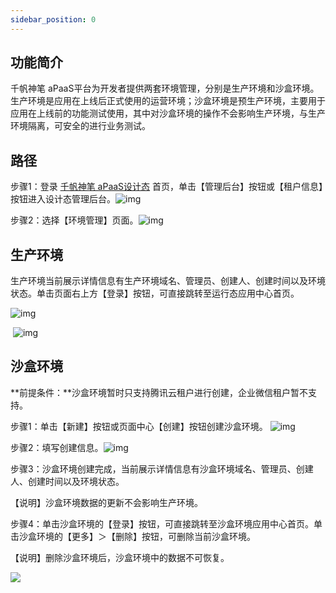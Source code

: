 ```yaml
---
sidebar_position: 0
---
```


## **功能简介**

千帆神笔 aPaaS平台为开发者提供两套环境管理，分别是生产环境和沙盒环境。生产环境是应用在上线后正式使用的运营环境；沙盒环境是预生产环境，主要用于应用在上线前的功能测试使用，其中对沙盒环境的操作不会影响生产环境，与生产环境隔离，可安全的进行业务测试。

## **路径**

步骤1：登录 [千帆神笔 aPaaS设计态](https://apaas.cloud.tencent.com/) 首页，单击【管理后台】按钮或【租户信息】按钮进入设计态管理后台。![img](https://qcloudimg.tencent-cloud.cn/raw/8be7e6ee08fc5048d6b9cb24a0256269.jpg)        

步骤2：选择【环境管理】页面。![img](https://main.qcloudimg.com/raw/926fe86bb7750968fdcc49118e341468.png)        

## **生产环境**

生产环境当前展示详情信息有生产环境域名、管理员、创建人、创建时间以及环境状态。单击页面右上方【登录】按钮，可直接跳转至运行态应用中心首页。

![img](https://main.qcloudimg.com/raw/9df314f83b22c237fa3e8beddafe6da4.png)        

​                 ![img](https://qcloudimg.tencent-cloud.cn/raw/2932d59932e825c08fed5f35559f59bd.jpg)        

## **沙盒环境**
**前提条件：**沙盒环境暂时只支持腾讯云租户进行创建，企业微信租户暂不支持。

步骤1：单击【新建】按钮或页面中心【创建】按钮创建沙盒环境。                 ![img](https://main.qcloudimg.com/raw/99f35c3af4bf596b20a858072eec35f5.png)        

步骤2：填写创建信息。![img](https://main.qcloudimg.com/raw/6e0218020a95b5d53e3cbe9e1a8b5c42.png)        

步骤3：沙盒环境创建完成，当前展示详情信息有沙盒环境域名、管理员、创建人、创建时间以及环境状态。

【说明】沙盒环境数据的更新不会影响生产环境。

步骤4：单击沙盒环境的【登录】按钮，可直接跳转至沙盒环境应用中心首页。单击沙盒环境的【更多】＞【删除】按钮，可删除当前沙盒环境。

【说明】删除沙盒环境后，沙盒环境中的数据不可恢复。

![		](https://main.qcloudimg.com/raw/d2f22ba35bd9bfee38f4754340266f67.png)                

